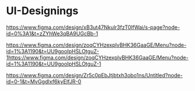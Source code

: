 # UI-Designings


https://www.figma.com/design/xB3ut47Nkulr3fzT0lfWai/s-page?node-id=0%3A1&t=zZYhWe3qBA9UGcBb-1


https://www.figma.com/design/zoqCYHzexplvBHK36GaaGE/Menu?node-id=1%3A1190&t=UU9gooIpHSLOtguZ-1https://www.figma.com/design/zoqCYHzexplvBHK36GaaGE/Menu?node-id=1%3A1190&t=UU9gooIpHSLOtguZ-1

https://www.figma.com/design/Zr5c0pEbJtjbtxh3obo1ns/Untitled?node-id=0-1&t=MvGgdIxf6kyEIfJR-0

